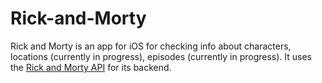 # Rick-and-Morty

Rick and Morty is an app for iOS for checking info about characters, locations (currently in progress), episodes (currently in progress). It uses the [Rick and Morty API](https://rickandmortyapi.com/) for its backend.
